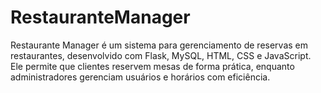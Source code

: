 # RestauranteManager
Restaurante Manager é um sistema para gerenciamento de reservas em restaurantes, desenvolvido com Flask, MySQL, HTML, CSS e JavaScript. Ele permite que clientes reservem mesas de forma prática, enquanto administradores gerenciam usuários e horários com eficiência.
